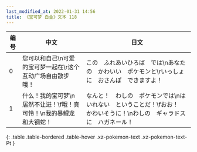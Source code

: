 ```yaml
---
last_modified_at: 2022-01-31 14:56
title: 《宝可梦 白金》文本 118
---
```

| 编号 | 中文 | 日文 |
| ---- | ---- | ---- |
| 0 | 您可以和自己\n可爱的宝可梦一起在\r这个互动广场自由散步哦！ | この　ふれあいひろば　では\nあなたの　かわいい　ポケモンと\rいっしょに　おさんぽ　できますよ！ |
| 1 | 什么！我的宝可梦\n居然不让进！\f哦！真可怜！\n我的暴鲤龙和大钢蛇！ | なんと！　わしの　ポケモンでは\nはいれない　ということだ！\fおお！　かわいそうに！\nわしの　ギャラドスに　ハガネール！ |
{: .table .table-bordered .table-hover .xz-pokemon-text .xz-pokemon-text-Pt }